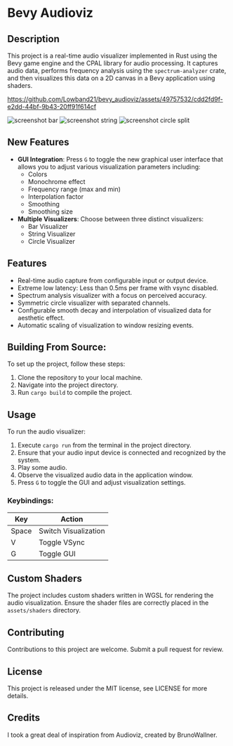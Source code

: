 # Bevy Audioviz

## Description
This project is a real-time audio visualizer implemented in Rust using the Bevy game engine and the CPAL library for audio processing. It captures audio data, performs frequency analysis using the `spectrum-analyzer` crate, and then visualizes this data on a 2D canvas in a Bevy application using shaders.

https://github.com/Lowband21/bevy_audioviz/assets/49757532/cdd2fd9f-e2dd-44bf-9b43-20ff91f614cf

![screenshot bar](https://raw.githubusercontent.com/Lowband21/bevy_audioviz/master/assets/screenshot_bar.png)
![screenshot string](https://raw.githubusercontent.com/Lowband21/bevy_audioviz/master/assets/screenshot_string.png)
![screenshot circle split](https://raw.githubusercontent.com/Lowband21/bevy_audioviz/master/assets/screenshot_circle_split.png)

## New Features
- **GUI Integration**: Press `G` to toggle the new graphical user interface that allows you to adjust various visualization parameters including:
  - Colors
  - Monochrome effect
  - Frequency range (max and min)
  - Interpolation factor
  - Smoothing
  - Smoothing size
- **Multiple Visualizers**: Choose between three distinct visualizers:
  - Bar Visualizer
  - String Visualizer
  - Circle Visualizer

## Features
- Real-time audio capture from configurable input or output device.
- Extreme low latency: Less than 0.5ms per frame with vsync disabled.
- Spectrum analysis visualizer with a focus on perceived accuracy.
- Symmetric circle visualizer with separated channels.
- Configurable smooth decay and interpolation of visualized data for aesthetic effect.
- Automatic scaling of visualization to window resizing events.

## Building From Source:
To set up the project, follow these steps:
1. Clone the repository to your local machine.
2. Navigate into the project directory.
3. Run `cargo build` to compile the project.

## Usage
To run the audio visualizer:
1. Execute `cargo run` from the terminal in the project directory.
2. Ensure that your audio input device is connected and recognized by the system.
3. Play some audio.
4. Observe the visualized audio data in the application window.
5. Press `G` to toggle the GUI and adjust visualization settings.

### Keybindings:
| Key | Action |
| --- | ------ |
| Space | Switch Visualization |
| V | Toggle VSync |
| G | Toggle GUI |

## Custom Shaders

The project includes custom shaders written in WGSL for rendering the audio visualization. Ensure the shader files are correctly placed in the `assets/shaders` directory.

## Contributing

Contributions to this project are welcome. Submit a pull request for review.

## License
This project is released under the MIT license, see LICENSE for more details.

## Credits
I took a great deal of inspiration from Audioviz, created by BrunoWallner.
